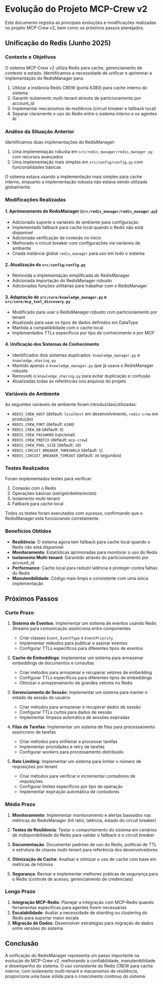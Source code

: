 # Evolução do Projeto MCP-Crew v2

Este documento registra as principais evoluções e modificações realizadas no projeto MCP-Crew v2, bem como os próximos passos planejados.

## Unificação do Redis (Junho 2025)

### Contexto e Objetivos

O sistema MCP-Crew v2 utiliza Redis para cache, gerenciamento de contexto e estado. Identificamos a necessidade de unificar e aprimorar a implementação do RedisManager para:

1. Utilizar a instância Redis CREW (porta 6380) para cache interno do sistema
2. Garantir isolamento multi-tenant através de particionamento por account_id
3. Implementar mecanismos de resiliência (circuit breaker e fallback local)
4. Separar claramente o uso do Redis entre o sistema interno e os agentes AI

### Análise da Situação Anterior

Identificamos duas implementações do RedisManager:

1. Uma implementação robusta em `src/redis_manager/redis_manager.py` com recursos avançados
2. Uma implementação mais simples em `src/config/config.py` com funcionalidades básicas

O sistema estava usando a implementação mais simples para cache interno, enquanto a implementação robusta não estava sendo utilizada globalmente.

### Modificações Realizadas

#### 1. Aprimoramento do RedisManager (`src/redis_manager/redis_manager.py`)

- Adicionado suporte a variáveis de ambiente para configuração
- Implementado fallback para cache local quando o Redis não está disponível
- Adicionada verificação de conexão no início
- Melhorado o circuit breaker com configurações via variáveis de ambiente
- Criada instância global `redis_manager` para uso em todo o sistema

#### 2. Atualização do `src/config/config.py`

- Removida a implementação simplificada do RedisManager
- Adicionada importação do RedisManager robusto
- Adicionadas funções utilitárias para trabalhar com o RedisManager

#### 3. Adaptação do `src/core/knowledge_manager.py` e `src/core/mcp_tool_discovery.py`

- Modificado para usar o RedisManager robusto com particionamento por tenant
- Atualizado para usar os tipos de dados definidos em DataType
- Mantida a compatibilidade com o cache local
- Implementados TTLs específicos por tipo de conhecimento e por MCP

#### 4. Unificação dos Sistemas de Conhecimento

- Identificados dois sistemas duplicados: `knowledge_manager.py` e `knowledge_sharing.py`
- Mantido apenas o `knowledge_manager.py` que já usava o RedisManager robusto
- Removido o `knowledge_sharing.py` para evitar duplicação e confusão
- Atualizadas todas as referências nos arquivos do projeto

### Variáveis de Ambiente

As seguintes variáveis de ambiente foram introduzidas/utilizadas:

- `REDIS_CREW_HOST` (default: `localhost` em desenvolvimento, `redis-crew` em produção)
- `REDIS_CREW_PORT` (default: `6380`)
- `REDIS_CREW_DB` (default: `0`)
- `REDIS_CREW_PASSWORD` (opcional)
- `REDIS_CREW_PREFIX` (default: `mcp-crew`)
- `REDIS_CREW_POOL_SIZE` (default: `10`)
- `REDIS_CIRCUIT_BREAKER_THRESHOLD` (default: `5`)
- `REDIS_CIRCUIT_BREAKER_TIMEOUT` (default: `30` segundos)

### Testes Realizados

Foram implementados testes para verificar:

1. Conexão com o Redis
2. Operações básicas (set/get/delete/exists)
3. Isolamento multi-tenant
4. Fallback para cache local

Todos os testes foram executados com sucesso, confirmando que o RedisManager está funcionando corretamente.

### Benefícios Obtidos

- **Resiliência**: O sistema agora tem fallback para cache local quando o Redis não está disponível
- **Monitoramento**: Estatísticas aprimoradas para monitorar o uso do Redis
- **Isolamento Multi-tenant**: Garantido através do particionamento por account_id
- **Performance**: Cache local para reduzir latência e proteger contra falhas do Redis
- **Manutenibilidade**: Código mais limpo e consistente com uma única implementação

## Próximos Passos

### Curto Prazo

1. **Sistema de Eventos**: Implementar um sistema de eventos usando Redis Streams para comunicação assíncrona entre componentes
   - Criar classes `Event`, `EventType` e `EventPriority`
   - Implementar métodos para publicar e assinar eventos
   - Configurar TTLs específicos para diferentes tipos de eventos

2. **Cache de Embeddings**: Implementar um sistema para armazenar embeddings de documentos e consultas
   - Criar métodos para armazenar e recuperar vetores de embedding
   - Configurar TTLs específicos para diferentes tipos de embeddings
   - Otimizar o armazenamento de grandes vetores no Redis

3. **Gerenciamento de Sessão**: Implementar um sistema para manter o estado da sessão do usuário
   - Criar métodos para armazenar e recuperar dados de sessão
   - Configurar TTLs curtos para dados de sessão
   - Implementar limpeza automática de sessões expiradas

4. **Filas de Tarefas**: Implementar um sistema de filas para processamento assíncrono de tarefas
   - Criar métodos para enfileirar e processar tarefas
   - Implementar prioridades e retry de tarefas
   - Configurar workers para processamento distribuído

5. **Rate Limiting**: Implementar um sistema para limitar o número de requisições por tenant
   - Criar métodos para verificar e incrementar contadores de requisições
   - Configurar limites específicos por tipo de operação
   - Implementar expiração automática de contadores

### Médio Prazo

1. **Monitoramento**: Implementar monitoramento e alertas baseados nas métricas do RedisManager (hit ratio, latência, estado do circuit breaker)

2. **Testes de Resiliência**: Testar o comportamento do sistema em cenários de indisponibilidade do Redis para validar o fallback e o circuit breaker

3. **Documentação**: Documentar padrões de uso do Redis, políticas de TTL e estrutura de chaves multi-tenant para referência dos desenvolvedores

4. **Otimização de Cache**: Analisar e otimizar o uso de cache com base em métricas de hit/miss

5. **Segurança**: Revisar e implementar melhores práticas de segurança para o Redis (controle de acesso, gerenciamento de credenciais)

### Longo Prazo

1. **Integração MCP-Redis**: Planejar a integração com MCP-Redis quando ferramentas específicas para agentes forem necessárias
2. **Escalabilidade**: Avaliar a necessidade de sharding ou clustering do Redis para suportar maior escala
3. **Migração de Dados**: Desenvolver estratégias para migração de dados entre versões do sistema

## Conclusão

A unificação do RedisManager representa um passo importante na evolução do MCP-Crew v2, melhorando a confiabilidade, manutenibilidade e desempenho do sistema. O uso consistente do Redis CREW para cache interno, com isolamento multi-tenant e mecanismos de resiliência, proporciona uma base sólida para o crescimento contínuo do sistema.
